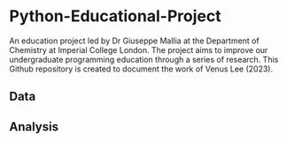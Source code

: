 # Python-Educational-Project
An education project led by Dr Giuseppe Mallia at the Department of Chemistry at Imperial College London. The project aims to improve our undergraduate programming education through a series of research. This Github repository is created to document the work of Venus Lee (2023). 

## Data

## Analysis

## 
